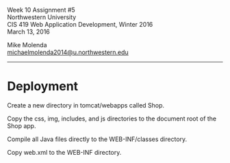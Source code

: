 Week 10 Assignment \#5  
Northwestern University  
CIS 419 Web Application Development, Winter 2016  
March 13, 2016  

Mike Molenda  
michaelmolenda2014@u.northwestern.edu   

---

# Deployment

Create a new directory in tomcat/webapps called Shop.

Copy the css, img, includes, and js directories to the document root of the Shop app.

Compile all Java files directly to the WEB-INF/classes directory.

Copy web.xml to the WEB-INF directory.
